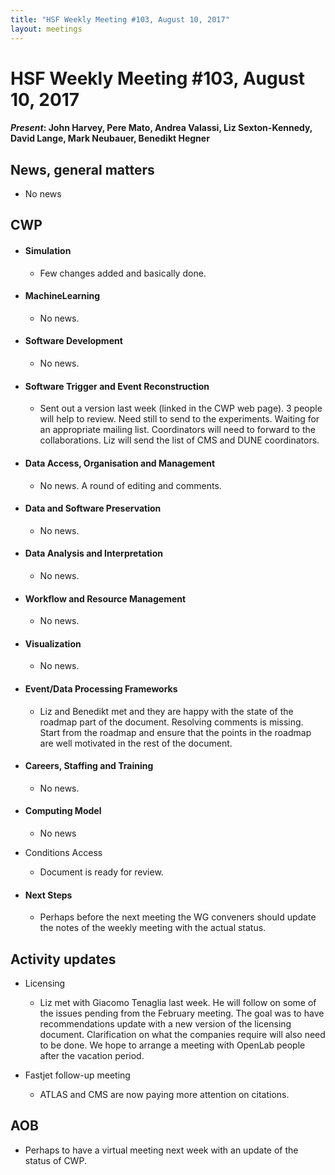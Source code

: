 ```yaml
---
title: "HSF Weekly Meeting #103, August 10, 2017"
layout: meetings
---
```


# HSF Weekly Meeting #103, August 10, 2017

#### _Present_: John Harvey, Pere Mato, Andrea Valassi, Liz Sexton-Kennedy, David Lange, Mark Neubauer, Benedikt Hegner

## News, general matters

- No news

## CWP

- #### Simulation

  - Few changes added and basically done.

- #### MachineLearning

  - No news.

- #### Software Development

  - No news.

- #### Software Trigger and Event Reconstruction

  - Sent out a version last week (linked in the CWP web page). 3 people will
    help to review. Need still to send to the experiments. Waiting for an
    appropriate mailing list. Coordinators will need to forward to the
    collaborations. Liz will send the list of CMS and DUNE coordinators.

- #### Data Access, Organisation and Management

  - No news. A round of editing and comments.

- #### Data and Software Preservation

  - No news.

- #### Data Analysis and Interpretation

  - No news.

- #### Workflow and Resource Management

  - No news.

- #### Visualization

  - No news.

- #### Event/Data Processing Frameworks

  - Liz and Benedikt met and they are happy with the state of the roadmap part
    of the document. Resolving comments is missing. Start from the roadmap and
    ensure that the points in the roadmap are well motivated in the rest of the
    document.

- #### Careers, Staffing and Training

  - No news.

- #### Computing Model

  - No news

- Conditions Access

  - Document is ready for review.

- #### Next Steps

  - Perhaps before the next meeting the WG conveners should update the notes of
    the weekly meeting with the actual status.

## Activity updates

- Licensing

  - Liz met with Giacomo Tenaglia last week. He will follow on some of the
    issues pending from the February meeting. The goal was to have
    recommendations update with a new version of the licensing document.
    Clarification on what the companies require will also need to be done. We
    hope to arrange a meeting with OpenLab people after the vacation period.

- Fastjet follow-up meeting

  - ATLAS and CMS are now paying more attention on citations.

## AOB

- Perhaps to have a virtual meeting next week with an update of the status of
  CWP.
